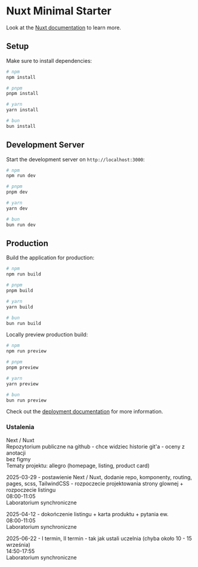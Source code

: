 # Nuxt Minimal Starter

Look at the [Nuxt documentation](https://nuxt.com/docs/getting-started/introduction) to learn more.

## Setup

Make sure to install dependencies:

```bash
# npm
npm install

# pnpm
pnpm install

# yarn
yarn install

# bun
bun install
```

## Development Server

Start the development server on `http://localhost:3000`:

```bash
# npm
npm run dev

# pnpm
pnpm dev

# yarn
yarn dev

# bun
bun run dev
```

## Production

Build the application for production:

```bash
# npm
npm run build

# pnpm
pnpm build

# yarn
yarn build

# bun
bun run build
```

Locally preview production build:

```bash
# npm
npm run preview

# pnpm
pnpm preview

# yarn
yarn preview

# bun
bun run preview
```

Check out the [deployment documentation](https://nuxt.com/docs/getting-started/deployment) for more information.

### Ustalenia   
Next / Nuxt  
Repozytorium publiczne na github -  chce widziec historie git'a - oceny z anotacji  
bez figmy  
Tematy projektu: allegro (homepage, listing, product card)  

2025-03-29 - postawienie Next / Nuxt, dodanie repo, komponenty, routing, pages, scss, TailwindCSS - rozpoczecie projektowania strony glownej + rozpoczecie listingu  
08:00-11:05  
Laboratorium synchroniczne  
  
2025-04-12  -  dokończenie listingu + karta produktu + pytania ew.  
08:00-11:05  
Laboratorium synchroniczne  

2025-06-22 - I termin, II termin - tak jak ustali uczelnia (chyba około  10 - 15 września)  
14:50-17:55  
Laboratorium synchroniczne  
